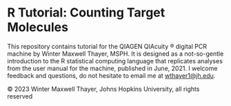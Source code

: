 # R Tutorial: Counting Target Molecules
 This repository contains tutorial for the QIAGEN QIAcuity :registered: digital PCR machine by Winter Maxwell Thayer, MSPH. It is designed as a not-so-gentle introduction to the R statistical computing language that replicates analyses from the user manual for the machine, published in June, 2021. I welcome feedback and questions, do not hesitate to email me at wthayer1@jh.edu.
 
 
:copyright: 2023 Winter Maxwell Thayer, Johns Hopkins University, all rights reserved